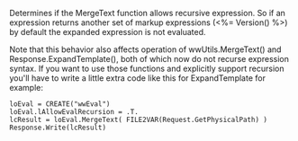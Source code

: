 ﻿Determines if the MergeText function allows recursive expression. So if an expression returns another set of markup expressions (<%= Version() %>) by default the expanded expression is not evaluated.Note that this behavior also affects operation of wwUtils.MergeText() and Response.ExpandTemplate(), both of which now do not recurse expression syntax. If you want to use those functions and explicitly support recursion you'll have to write a little extra code like this for ExpandTemplate for example:```foxproloEval = CREATE("wwEval")loEval.lAllowEvalRecursion = .T.lcResult = loEval.MergeText( FILE2VAR(Request.GetPhysicalPath) )Response.Write(lcResult)```